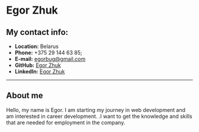 # Egor Zhuk

## My contact info:

- **Location:** Belarus
- **Phone:** +375 29 144 63 85;
- **E-mail:** [egorbug@gmail.com](mailto:egorbug@gmail.com)
- **GitHub:** [Egor Zhuk](https://github.com/EgorZhuk)
- **LinkedIn:** [Egor Zhuk](https://www.linkedin.com/in/egor-zhuk-4446b5183/)

---

## About me

Hello, my name is Egor. I am starting my journey in web development and am interested in career development. .I want to get the knowledge and skills that are needed for employment in the company.
